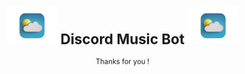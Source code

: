 <h1 align="center"><img src="./assets/images.png" width="100px"> Discord Music Bot <img src="./assets/images.png" width="100px"></h1>
<p align="center">Thanks for you !</p>
